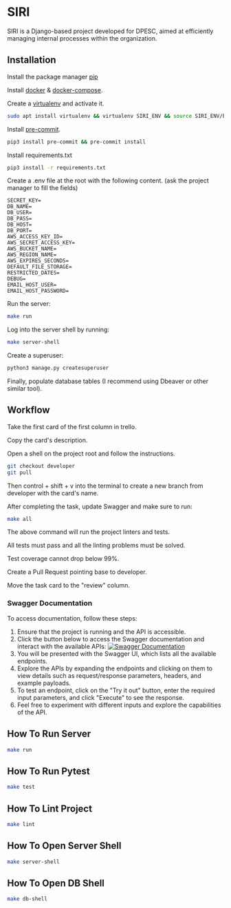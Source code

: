 # SIRI

SIRI is a Django-based project developed for DPESC, aimed at efficiently managing internal processes within the organization.

## Installation
Install the package manager [pip](https://pip.pypa.io/en/stable/)

Install [docker](https://docs.docker.com/) & [docker-compose](https://docs.docker.com/compose/).

Create a [virtualenv](https://virtualenv.pypa.io/en/latest/) and activate it.

```bash
sudo apt install virtualenv && virtualenv SIRI_ENV && source SIRI_ENV/bin/activate
```

Install [pre-commit](https://pre-commit.com/).

```bash
pip3 install pre-commit && pre-commit install
```

Install requirements.txt

```bash
pip3 install -r requirements.txt
```

Create a .env file at the root with the following content. (ask the project manager to fill the fields)

```.env
SECRET_KEY=
DB_NAME=
DB_USER=
DB_PASS=
DB_HOST=
DB_PORT=
AWS_ACCESS_KEY_ID=
AWS_SECRET_ACCESS_KEY=
AWS_BUCKET_NAME=
AWS_REGION_NAME=
AWS_EXPIRES_SECONDS=
DEFAULT_FILE_STORAGE=
RESTRICTED_DATES=
DEBUG=
EMAIL_HOST_USER=
EMAIL_HOST_PASSWORD=
```

Run the server:
```bash
make run
```
Log into the server shell by running:
```bash
make server-shell
```
Create a superuser:
```bash
python3 manage.py createsuperuser
```
Finally, populate database tables (I recommend using Dbeaver or other similar tool).
## Workflow

Take the first card of the first column in trello.

Copy the card's description.

Open a shell on the project root and follow the instructions.

```bash
git checkout developer
git pull
```
Then control + shift + v into the terminal to create a new branch from developer with the card's name.

After completing the task, update Swagger and make sure to run:
```bash
make all
```
The above command will run the project linters and tests.

All tests must pass and all the linting problems must be solved.

Test coverage cannot drop below 99%.

Create a Pull Request pointing base to developer.

Move the task card to the "review" column.

### Swagger Documentation
To access documentation, follow these steps:

1. Ensure that the project is running and the API is accessible.
2. Click the button below to access the Swagger documentation and interact with the available APIs:
[![Swagger Documentation](https://img.shields.io/badge/Swagger-Documentation-blue.svg)](http://0.0.0.0:8000/swagger)
3. You will be presented with the Swagger UI, which lists all the available endpoints.
4. Explore the APIs by expanding the endpoints and clicking on them to view details such as request/response parameters, headers, and example payloads.
5. To test an endpoint, click on the "Try it out" button, enter the required input parameters, and click "Execute" to see the response.
6. Feel free to experiment with different inputs and explore the capabilities of the API.

## How To Run Server

```bash
make run
```

## How To Run Pytest

```bash
make test
```

## How To Lint Project

```bash
make lint
```
## How To Open Server Shell

```bash
make server-shell
```

## How To Open DB Shell

```bash
make db-shell
```
